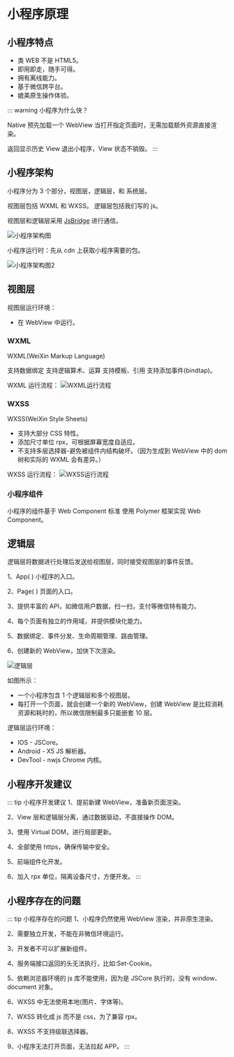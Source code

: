 # 小程序原理

## 小程序特点

- 类 WEB 不是 HTML5。
- 即用即走，随手可得。
- 拥有离线能力。
- 基于微信跨平台。
- 媲美原生操作体验。

::: warning 小程序为什么快？

Native 预先加载一个 WebView 当打开指定页面时，无需加载额外资源直接渲染。

返回显示历史 View 退出小程序，View 状态不销毁。
:::

## 小程序架构

小程序分为 3 个部分，视图层，逻辑层，和 系统层。

视图层包括 WXML 和 WXSS。
逻辑层包括我们写的 js。

视图层和逻辑层采用 [JsBridge](/blog/js-jsBridge.html) 进行通信。

![小程序架构图](/blog/wx-jiagou.png)

小程序运行时：先从 cdn 上获取小程序需要的包。

![小程序架构图2](/blog/wx-jiagou2.png)

## 视图层

视图层运行环境：

- 在 WebView 中运行。

### WXML

WXML(WeiXin Markup Language)

支持数据绑定 支持逻辑算术、运算 支持模板、引用 支持添加事件(bindtap)。

WXML 运行流程：
![WXML运行流程](/blog/wx-wxml.png)

### WXSS

WXSS(WeiXin Style Sheets)

- 支持大部分 CSS 特性。
- 添加尺寸单位 rpx，可根据屏幕宽度自适应。
- 不支持多层选择器-避免被组件内结构破坏。（因为生成到 WebView 中的 dom 树和实际的 WXML 会有差异。）

WXSS 运行流程：
![WXSS运行流程](/blog/wx-wxss.png)

### 小程序组件

小程序的组件基于 Web Component 标准 使用 Polymer 框架实现 Web Component。

## 逻辑层

逻辑层将数据进行处理后发送给视图层，同时接受视图层的事件反馈。

1、App( ) 小程序的入口。

2、Page( ) 页面的入口。

3、提供丰富的 API，如微信用户数据，扫一扫，支付等微信特有能力。

4、每个页面有独立的作用域，并提供模块化能力。

5、数据绑定、事件分发、生命周期管理、路由管理。

6、创建新的 WebView，加快下次渲染。

![逻辑层](/blog/wx-appService.png)

如图所示：

- 一个小程序包含 1 个逻辑层和多个视图层。
- 每打开一个页面，就会创建一个新的 WebView，创建 WebView 是比较消耗资源和耗时的，所以微信限制最多只能嵌套 10 层。

逻辑层运行环境：

- IOS - JSCore。
- Android - X5 JS 解析器。
- DevTool - nwjs Chrome 内核。

## 小程序开发建议

::: tip 小程序开发建议
1、提前新建 WebView，准备新页面渲染。

2、View 层和逻辑层分离，通过数据驱动，不直接操作 DOM。

3、使用 Virtual DOM，进行局部更新。

4、全部使用 https，确保传输中安全。

5、前端组件化开发。

6、加入 rpx 单位，隔离设备尺寸，方便开发。
:::

## 小程序存在的问题

::: tip 小程序存在的问题
1、小程序仍然使用 WebView 渲染，并非原生渲染。

2、需要独立开发，不能在非微信环境运行。

3、开发者不可以扩展新组件。

4、服务端接口返回的头无法执行，比如:Set-Cookie。

5、依赖浏览器环境的 js 库不能使用，因为是 JSCore 执行的，没有 window、document 对象。

6、WXSS 中无法使用本地(图片、字体等)。

7、WXSS 转化成 js 而不是 css，为了兼容 rpx。

8、WXSS 不支持级联选择器。

9、小程序无法打开页面，无法拉起 APP。
:::
